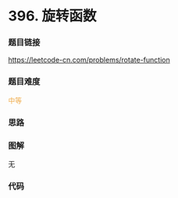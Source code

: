# 396. 旋转函数

### 题目链接

https://leetcode-cn.com/problems/rotate-function

### 题目难度

<font color=#F0AD4E>中等</font>

### 思路



### 图解

无

### 代码

```python
```